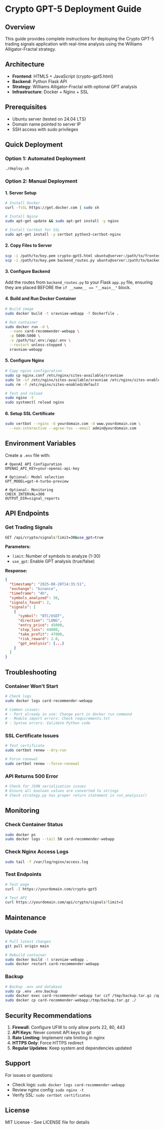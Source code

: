# Crypto GPT-5 Deployment Guide

## Overview
This guide provides complete instructions for deploying the Crypto GPT-5 trading signals application with real-time analysis using the Williams Alligator-Fractal strategy.

## Architecture
- **Frontend**: HTML5 + JavaScript (crypto-gpt5.html)
- **Backend**: Python Flask API
- **Strategy**: Williams Alligator-Fractal with optional GPT analysis
- **Infrastructure**: Docker + Nginx + SSL

## Prerequisites
- Ubuntu server (tested on 24.04 LTS)
- Domain name pointed to server IP
- SSH access with sudo privileges

## Quick Deployment

### Option 1: Automated Deployment
```bash
./deploy.sh
```

### Option 2: Manual Deployment

#### 1. Server Setup
```bash
# Install Docker
curl -fsSL https://get.docker.com | sudo sh

# Install Nginx
sudo apt-get update && sudo apt-get install -y nginx

# Install Certbot for SSL
sudo apt-get install -y certbot python3-certbot-nginx
```

#### 2. Copy Files to Server
```bash
scp -i /path/to/key.pem crypto-gpt5.html ubuntu@server:/path/to/frontend/
scp -i /path/to/key.pem backend_routes.py ubuntu@server:/path/to/backend/
```

#### 3. Configure Backend
Add the routes from `backend_routes.py` to your Flask `app.py` file, ensuring they are placed BEFORE the `if __name__ == "__main__"` block.

#### 4. Build and Run Docker Container
```bash
# Build image
sudo docker build -t sravniae-webapp -f Dockerfile .

# Run container
sudo docker run -d \
  --name card-recommender-webapp \
  -p 5000:5000 \
  -v /path/to/.env:/app/.env \
  --restart unless-stopped \
  sravniae-webapp
```

#### 5. Configure Nginx
```bash
# Copy nginx configuration
sudo cp nginx.conf /etc/nginx/sites-available/sravniae
sudo ln -sf /etc/nginx/sites-available/sravniae /etc/nginx/sites-enabled/
sudo rm -f /etc/nginx/sites-enabled/default

# Test and reload
sudo nginx -t
sudo systemctl reload nginx
```

#### 6. Setup SSL Certificate
```bash
sudo certbot --nginx -d yourdomain.com -d www.yourdomain.com \
  --non-interactive --agree-tos --email admin@yourdomain.com
```

## Environment Variables
Create a `.env` file with:
```env
# OpenAI API Configuration
OPENAI_API_KEY=your-openai-api-key

# Optional: Model selection
GPT_MODEL=gpt-4-turbo-preview

# Optional: Monitoring
CHECK_INTERVAL=300
OUTPUT_DIR=signal_reports
```

## API Endpoints

### Get Trading Signals
```bash
GET /api/crypto/signals?limit=30&use_gpt=true
```

**Parameters:**
- `limit`: Number of symbols to analyze (1-30)
- `use_gpt`: Enable GPT analysis (true/false)

**Response:**
```json
{
  "timestamp": "2025-08-28T14:35:51",
  "exchange": "binance",
  "timeframe": "4h",
  "symbols_analyzed": 30,
  "signals_found": 2,
  "signals": [
    {
      "symbol": "BTC/USDT",
      "direction": "LONG",
      "entry_price": 45000,
      "stop_loss": 44000,
      "take_profit": 47000,
      "risk_reward": 2.0,
      "gpt_analysis": {...}
    }
  ]
}
```

## Troubleshooting

### Container Won't Start
```bash
# Check logs
sudo docker logs card-recommender-webapp

# Common issues:
# - Port already in use: Change port in docker run command
# - Module import errors: Check requirements.txt
# - Syntax errors: Validate Python code
```

### SSL Certificate Issues
```bash
# Test certificate
sudo certbot renew --dry-run

# Force renewal
sudo certbot renew --force-renewal
```

### API Returns 500 Error
```bash
# Check for JSON serialization issues
# Ensure all boolean values are converted to strings
# Check strategy.py has proper return statement in run_analysis()
```

## Monitoring

### Check Container Status
```bash
sudo docker ps
sudo docker logs --tail 50 card-recommender-webapp
```

### Check Nginx Access Logs
```bash
sudo tail -f /var/log/nginx/access.log
```

### Test Endpoints
```bash
# Test page
curl -I https://yourdomain.com/crypto-gpt5

# Test API
curl https://yourdomain.com/api/crypto/signals?limit=1
```

## Maintenance

### Update Code
```bash
# Pull latest changes
git pull origin main

# Rebuild container
sudo docker build -t sravniae-webapp .
sudo docker restart card-recommender-webapp
```

### Backup
```bash
# Backup .env and database
sudo cp .env .env.backup
sudo docker exec card-recommender-webapp tar czf /tmp/backup.tar.gz /app/data
sudo docker cp card-recommender-webapp:/tmp/backup.tar.gz ./
```

## Security Recommendations

1. **Firewall**: Configure UFW to only allow ports 22, 80, 443
2. **API Keys**: Never commit API keys to git
3. **Rate Limiting**: Implement rate limiting in nginx
4. **HTTPS Only**: Force HTTPS redirect
5. **Regular Updates**: Keep system and dependencies updated

## Support

For issues or questions:
- Check logs: `sudo docker logs card-recommender-webapp`
- Review nginx config: `sudo nginx -t`
- Verify SSL: `sudo certbot certificates`

## License
MIT License - See LICENSE file for details